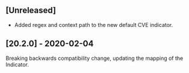 ## [Unreleased]
- Added regex and context path to the new default CVE indicator.

## [20.2.0] - 2020-02-04
Breaking backwards compatibility change, updating the mapping of the Indicator.

